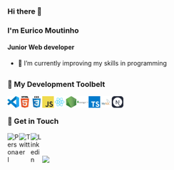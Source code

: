 ### Hi there 👋

### I'm Eurico Moutinho
#### Junior Web developer
- 🌱 I’m currently improving my skills in programming

<h2></h2>

### 🔨 My Development Toolbelt
[<img align="left" alt="Visual Studio Code" width="26px" src="https://raw.githubusercontent.com/github/explore/80688e429a7d4ef2fca1e82350fe8e3517d3494d/topics/visual-studio-code/visual-studio-code.png" />](https://code.visualstudio.com/)
[<img align="left" alt="HTML5" width="26px" src="https://raw.githubusercontent.com/github/explore/80688e429a7d4ef2fca1e82350fe8e3517d3494d/topics/html/html.png" />](https://developer.mozilla.org/en-US/docs/Web/HTML)
[<img align="left" alt="CSS3" width="26px" src="https://raw.githubusercontent.com/github/explore/80688e429a7d4ef2fca1e82350fe8e3517d3494d/topics/css/css.png" />](https://developer.mozilla.org/en-US/docs/Web/CSS)
[<img align="left" alt="JavaScript" width="26px" src="https://raw.githubusercontent.com/github/explore/80688e429a7d4ef2fca1e82350fe8e3517d3494d/topics/javascript/javascript.png" />](https://developer.mozilla.org/en-US/docs/Web/JavaScript)
[<img align="left" alt="React" width="26px" src="https://raw.githubusercontent.com/github/explore/80688e429a7d4ef2fca1e82350fe8e3517d3494d/topics/react/react.png" />](https://reactjs.org/)
[<img align="left" alt="Node.js" width="26px" src="https://raw.githubusercontent.com/github/explore/80688e429a7d4ef2fca1e82350fe8e3517d3494d/topics/nodejs/nodejs.png" />](https://nodejs.org/)
[<img align="left" alt="MongoDB" width="26px" src="https://raw.githubusercontent.com/github/explore/80688e429a7d4ef2fca1e82350fe8e3517d3494d/topics/mongodb/mongodb.png" />](https://www.mongodb.com/)
[<img align="left" alt="Typescript" width="26px" src="https://raw.githubusercontent.com/github/explore/6c6508f34230f0ac0d49e847a326429eefbfc030/topics/typescript/typescript.png" />](https://www.typescriptlang.org)
[<img align="left" alt="MySQL" width="26px" src="https://raw.githubusercontent.com/github/explore/80688e429a7d4ef2fca1e82350fe8e3517d3494d/topics/mysql/mysql.png" />](https://www.mysql.com)
[<img align="left" alt="nextjs" width="26px" src="https://github.com/tandpfun/skill-icons/raw/main/icons/NextJS-Dark.svg" />](https://nextjs.org/)
<br/>
<h2></h2>

### 💬 Get in Touch
[<img align="left" alt="Personal" width="26px" src="https://cdns.iconmonstr.com/wp-content/releases/preview/2012/240/iconmonstr-github-2.png" />](https://eurico-moutinho.github.io)
[<img align="left" alt="Twitter" width="26px" src="https://raw.githubusercontent.com/johan/svg-cleanups/5bac1ce84167c62770c481146e3511d22a2931c5/logos/twitter.svg" />](https://twitter.com/YuriYung)
[<img align="left" alt="Linkedin" width="26px" src="https://cdn-icons-png.flaticon.com/512/3536/3536505.png" />](https://www.linkedin.com/in/eurico-yung-moutinho/)
<br/><br/><br/>
![](https://komarev.com/ghpvc/?username=eurico-moutinho&color=blue&style=plastic)
<!--
**eurico-moutinho/eurico-moutinho** is a ✨ _special_ ✨ repository because its `README.md` (this file) appears on your GitHub profile.

Here are some ideas to get you started:

- 🔭 I’m currently working on ...
- 🌱 I’m currently learning ...
- 👯 I’m looking to collaborate on ...
- 🤔 I’m looking for help with ...
- 💬 Ask me about ...
- 📫 How to reach me: ...
- 😄 Pronouns: ...
- ⚡ Fun fact: ...
-->

